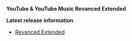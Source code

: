 **YouTube & YouTube Music Revanced Extended**

**Latest release information**
  - [Revanced Extended](https://github.com/inotia00/revanced-patches/releases/latest)
